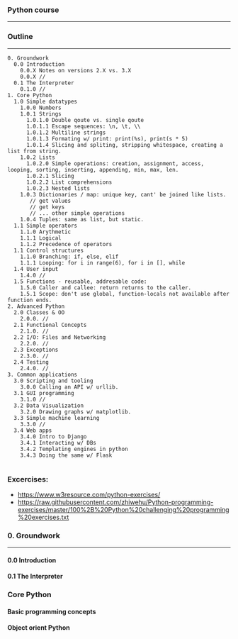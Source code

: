 ### Python course
---

### Outline
---
```
0. Groundwork
  0.0 Introduction
    0.0.X Notes on versions 2.X vs. 3.X
    0.0.X //
  0.1 The Interpreter
    0.1.0 //
1. Core Python
  1.0 Simple datatypes
    1.0.0 Numbers
    1.0.1 Strings
      1.0.1.0 Double qoute vs. single qoute
      1.0.1.1 Escape sequences: \n, \t, \\
      1.0.1.2 Multiline strings
      1.0.1.3 Formating w/ print: print(%s), print(s * 5)
      1.0.1.4 Slicing and spliting, stripping whitespace, creating a list from string.
    1.0.2 Lists
      1.0.2.0 Simple operations: creation, assignment, access, looping, sorting, inserting, appending, min, max, len.
      1.0.2.1 Slicing
      1.0.2.2 List comprehensions
      1.0.2.3 Nested lists
    1.0.3 Dictionaries / map: unique key, cant' be joined like lists.
       // get values
       // get keys
       // ... other simple operations
    1.0.4 Tuples: same as list, but static.
  1.1 Simple operators
    1.1.0 Arythmetic
    1.1.1 Logical
    1.1.2 Precedence of operators
  1.1 Control structures
    1.1.0 Branching: if, else, elif
    1.1.1 Looping: for i in range(6), for i in [], while
  1.4 User input
    1.4.0 //
  1.5 Functions - reusable, addresable code:
    1.5.0 Caller and callee: return returns to the caller.
    1.5.1 Scope: don't use global, function-locals not available after function ends.
2. Advanced Python
  2.0 Classes & OO
    2.0.0. //
  2.1 Functional Concepts
    2.1.0. //
  2.2 I/O: Files and Networking
    2.2.0. //
  2.3 Exceptions
    2.3.0. //
  2.4 Testing
    2.4.0. //
3. Common applications
  3.0 Scripting and tooling
    3.0.0 Calling an API w/ urllib.
  3.1 GUI programming
    3.1.0 //
  3.2 Data Visualization
    3.2.0 Drawing graphs w/ matplotlib.
  3.3 Simple machine learning
    3.3.0 //
  3.4 Web apps
    3.4.0 Intro to Django
    3.4.1 Interacting w/ DBs
    3.4.2 Templating engines in python
    3.4.3 Doing the same w/ Flask
  
```
### Excercises:
- https://www.w3resource.com/python-exercises/
- https://raw.githubusercontent.com/zhiwehu/Python-programming-exercises/master/100%2B%20Python%20challenging%20programming%20exercises.txt


### 0. Groundwork
---
#### 0.0 Introduction
#### 0.1 The Interpreter
### Core Python
#### Basic programming concepts
#### Object orient Python
